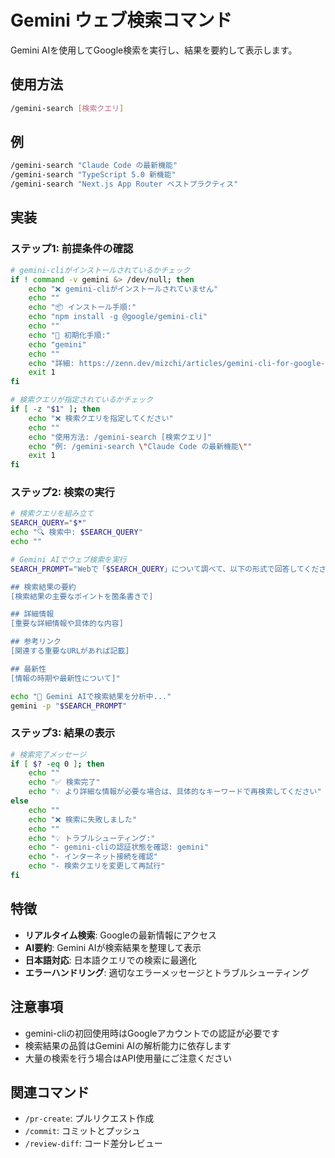 # Gemini ウェブ検索コマンド

Gemini AIを使用してGoogle検索を実行し、結果を要約して表示します。

## 使用方法
```bash
/gemini-search [検索クエリ]
```

## 例
```bash
/gemini-search "Claude Code の最新機能"
/gemini-search "TypeScript 5.0 新機能"
/gemini-search "Next.js App Router ベストプラクティス"
```

## 実装

### ステップ1: 前提条件の確認
```bash
# gemini-cliがインストールされているかチェック
if ! command -v gemini &> /dev/null; then
    echo "❌ gemini-cliがインストールされていません"
    echo ""
    echo "📦 インストール手順:"
    echo "npm install -g @google/gemini-cli"
    echo ""
    echo "🔑 初期化手順:"
    echo "gemini"
    echo ""
    echo "詳細: https://zenn.dev/mizchi/articles/gemini-cli-for-google-search"
    exit 1
fi

# 検索クエリが指定されているかチェック
if [ -z "$1" ]; then
    echo "❌ 検索クエリを指定してください"
    echo ""
    echo "使用方法: /gemini-search [検索クエリ]"
    echo "例: /gemini-search \"Claude Code の最新機能\""
    exit 1
fi
```

### ステップ2: 検索の実行
```bash
# 検索クエリを組み立て
SEARCH_QUERY="$*"
echo "🔍 検索中: $SEARCH_QUERY"
echo ""

# Gemini AIでウェブ検索を実行
SEARCH_PROMPT="Webで「$SEARCH_QUERY」について調べて、以下の形式で回答してください：

## 検索結果の要約
[検索結果の主要なポイントを箇条書きで]

## 詳細情報
[重要な詳細情報や具体的な内容]

## 参考リンク
[関連する重要なURLがあれば記載]

## 最新性
[情報の時期や最新性について]"

echo "🤖 Gemini AIで検索結果を分析中..."
gemini -p "$SEARCH_PROMPT"
```

### ステップ3: 結果の表示
```bash
# 検索完了メッセージ
if [ $? -eq 0 ]; then
    echo ""
    echo "✅ 検索完了"
    echo "💡 より詳細な情報が必要な場合は、具体的なキーワードで再検索してください"
else
    echo ""
    echo "❌ 検索に失敗しました"
    echo ""
    echo "💡 トラブルシューティング:"
    echo "- gemini-cliの認証状態を確認: gemini"
    echo "- インターネット接続を確認"
    echo "- 検索クエリを変更して再試行"
fi
```

## 特徴
- **リアルタイム検索**: Googleの最新情報にアクセス
- **AI要約**: Gemini AIが検索結果を整理して表示
- **日本語対応**: 日本語クエリでの検索に最適化
- **エラーハンドリング**: 適切なエラーメッセージとトラブルシューティング

## 注意事項
- gemini-cliの初回使用時はGoogleアカウントでの認証が必要です
- 検索結果の品質はGemini AIの解析能力に依存します
- 大量の検索を行う場合はAPI使用量にご注意ください

## 関連コマンド
- `/pr-create`: プルリクエスト作成
- `/commit`: コミットとプッシュ
- `/review-diff`: コード差分レビュー